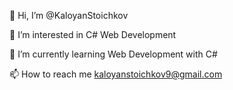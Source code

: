👋 Hi, I’m @KaloyanStoichkov

👀 I’m interested in C# Web Development

🌱 I’m currently learning Web Development with C#

📫 How to reach me kaloyanstoichkov9@gmail.com
